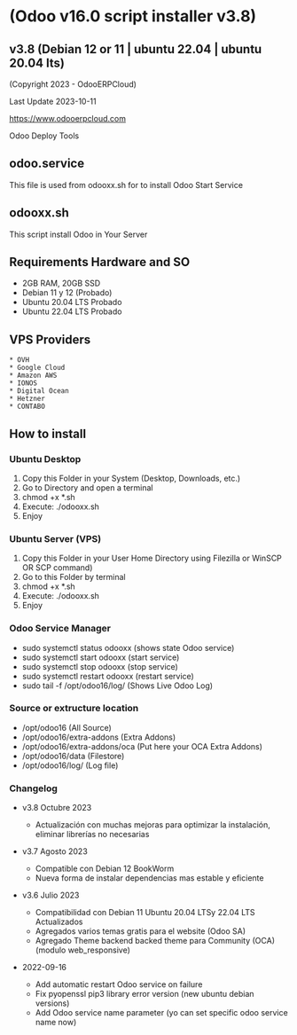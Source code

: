 # (Odoo v16.0 script installer v3.8)

## v3.8 (Debian 12 or 11 | ubuntu 22.04 | ubuntu 20.04 lts) 

(Copyright 2023 - OdooERPCloud)

Last Update 2023-10-11

https://www.odooerpcloud.com

Odoo Deploy Tools

## odoo.service

This file is used from odooxx.sh for to install Odoo Start Service

## odooxx.sh
This script install Odoo in Your Server

## Requirements Hardware and SO
* 2GB RAM, 20GB SSD
* Debian 11 y 12 (Probado)
* Ubuntu 20.04 LTS Probado
* Ubuntu 22.04 LTS Probado


## VPS Providers
    * OVH
    * Google Cloud
    * Amazon AWS
    * IONOS
    * Digital Ocean
    * Hetzner
    * CONTABO

## How to install

### Ubuntu Desktop

1. Copy this Folder in your System (Desktop, Downloads, etc.)
2. Go to Directory and open a terminal
3. chmod +x  *.sh
4. Execute: ./odooxx.sh
5. Enjoy

### Ubuntu Server (VPS)

1. Copy this Folder in your User Home Directory using Filezilla or WinSCP OR SCP command)
2. Go to this Folder by terminal
3. chmod +x  *.sh
4. Execute: ./odooxx.sh
5. Enjoy

### Odoo Service Manager

* sudo systemctl status odooxx (shows state Odoo service)
* sudo systemctl start odooxx (start service)
* sudo systemctl stop odooxx (stop service)
* sudo systemctl restart odooxx (restart service)
* sudo tail -f /opt/odoo16/log/ (Shows Live Odoo Log)


### Source or extructure location

* /opt/odoo16 (All Source)
* /opt/odoo16/extra-addons (Extra Addons)
* /opt/odoo16/extra-addons/oca (Put here your OCA Extra Addons)
* /opt/odoo16/data (Filestore)
* /opt/odoo16/log/ (Log file)


### Changelog
* v3.8 Octubre  2023
  * Actualización con muchas mejoras para optimizar la instalación, eliminar librerías no necesarias
* v3.7 Agosto  2023
  * Compatible con Debian 12 BookWorm
  * Nueva forma de instalar dependencias mas estable y eficiente
* v3.6 Julio  2023 
  * Compatibilidad con Debian 11 Ubuntu 20.04 LTSy 22.04 LTS Actualizados
  * Agregados varios temas gratis para el website (Odoo SA)
  * Agregado Theme backend backed theme para Community (OCA) (modulo web_responsive)

* 2022-09-16
  * Add automatic restart Odoo service on failure
  * Fix pyopenssl pip3 library error version (new ubuntu debian versions)
  * Add Odoo service name parameter (yo can set specific odoo service name now)
